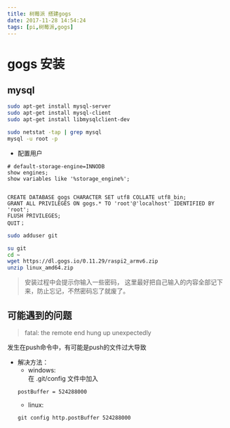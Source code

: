 ```yaml
---
title: 树莓派 搭建gogs
date: 2017-11-28 14:54:24
tags: [pi,树莓派,gogs]
---
```

# gogs 安装


## mysql
```bash
sudo apt-get install mysql-server
sudo apt-get install mysql-client
sudo apt-get install libmysqlclient-dev
```

```bash
sudo netstat -tap | grep mysql
mysql -u root -p
```
* 配置用户

```
# default-storage-engine=INNODB
show engines;
show variables like '%storage_engine%';


CREATE DATABASE gogs CHARACTER SET utf8 COLLATE utf8_bin;
GRANT ALL PRIVILEGES ON gogs.* TO 'root'@'localhost' IDENTIFIED BY 'root';
FLUSH PRIVILEGES;
QUIT；
```

```bash
sudo adduser git

su git
cd ~
wget https://dl.gogs.io/0.11.29/raspi2_armv6.zip
unzip linux_amd64.zip
```
> 安装过程中会提示你输入一些密码，
> 这里最好把自己输入的内容全部记下来，防止忘记，不然密码忘了就废了。    


## 可能遇到的问题

> fatal: the remote end hung up unexpectedly 

发生在push命令中，有可能是push的文件过大导致
* 解决方法：
  * windows:   
  在 .git/config 文件中加入
  ```[http]
  postBuffer = 524288000
  ```
  * linux:
  ```
  git config http.postBuffer 524288000
  ```
